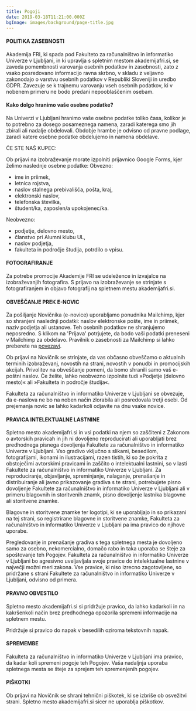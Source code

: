 ```yaml
---
title: Pogoji
date: 2019-03-18T11:21:00.000Z
bgImage: images/background/page-title.jpg
---
```

#### **POLITIKA ZASEBNOSTI**

Akademija FRI, ki spada pod Fakulteto za računalništvo in informatiko Univerze v Ljubljani, in ki upravlja s spletnim mestom akademijafri.si, se zaveda pomembnosti varovanja osebnih podatkov in zasebnosti, zato z vsako posredovano informacijo ravna skrbno, v skladu z veljavno zakonodajo o varstvu osebnih podatkov v Republiki Sloveniji in uredbo GDPR. Zavezuje se k trajnemu varovanju vseh osebnih podatkov, ki v nobenem primeru ne bodo predani nepooblaščenim osebam. 

#### Kako dolgo hranimo vaše osebne podatke?

Na Univerzi v Ljubljani hranimo vaše osebne podatke toliko časa, kolikor je to potrebno za dosego posameznega namena, zaradi katerega smo jih zbirali ali nadalje obdelovali. Obdobje hrambe je odvisno od pravne podlage, zaradi katere osebne podatke obdelujemo in namena obdelave. 

ČE STE NAŠ KUPEC:

Ob prijavi na izobraževanje morate izpolniti prijavnico Google Forms, kjer želimo naslednje osebne podatke:
Obvezno:

* ime in priimek,
* letnica rojstva,
* naslov stalnega prebivališča, pošta, kraj,
* elektronski naslov,
* telefonska številka,
* študent/ka, zaposlen/a upokojenec/ka.

Neobvezno:

* podjetje, delovno mesto,
* članstvo pri Alumni klubu UL,
* naslov podjetja,
* fakulteta in področje študija, potrdilo o vpisu.

#### **FOTOGRAFIRANJE**

Za potrebe promocije Akademije FRI se udeležence in izvajalce na izobraževanjih fotografira. S prijavo na izobraževanje se strinjate s fotografiranjem in objavo fotografij na spletnem mestu akademijafri.si.

#### **OBVEŠČANJE PREK E-NOVIC**

Za pošiljanje Novičnika (e-novice) uporabljamo ponudnika Mailchimp, kjer so shranjeni naslednji podatki: naslov elektronske pošte, ime in priimek, naziv podjetja ali ustanove. Teh osebnih podatkov ne shranjujemo neposredno. S klikom na 'Prijava' potrjujete, da bodo vaši podatki preneseni v Mailchimp za obdelavo. Pravilnik o zasebnosti za Mailchimp si lahko preberete na [povezavi](https://mailchimp.com/legal/).

Ob prijavi na Novičnik se strinjate, da vas občasno obveščamo o aktualnih terminih izobraževanj, novostih na strani, novostih v ponudbi in promocijskih akcijah. Privolitev na obveščanje pomeni, da bomo shranili samo vaš e-poštni naslov. Če želite, lahko neobvezno izpolnite tudi »Podjetje (delovno mesto)« ali »Fakulteta in področje študija«. 

Fakulteta za računalništvo in informatiko Univerze v Ljubljani se obvezuje, da e-naslova ne bo na noben način zlorabila ali posredovala tretji osebi. Od prejemanja novic se lahko kadarkoli odjavite na dnu vsake novice.

#### **PRAVICA INTELEKTUALNE LASTNINE**

Spletno mesto akademijafri.si in vsi podatki na njem so zaščiteni z Zakonom o avtorskih pravicah in jih ni dovoljeno reproducirati ali uporabljati brez predhodnega pisnega dovoljenja Fakultete za računalništvo in informatiko Univerze v Ljubljani. Vso gradivo vključno s slikami, besedilom, fotografijami, ikonami in ilustracijami, razen tistih, ki so že pokrita z obstoječimi avtorskimi pravicami in zaščito o intelektualni lastnini, so v lasti Fakultete za računalništvo in informatiko Univerze v Ljubljani. Za reproduciranje, objavljanje, spreminjanje, nalaganje, prenašanje in distribuiranje ali javno prikazovanje gradiva s te strani, potrebujete pisno dovoljenje Fakultete za računalništvo in informatiko Univerze v Ljubljani ali v primeru blagovnih in storitvenih znamk, pisno dovoljenje lastnika blagovne ali storitvene znamke.

Blagovne in storitvene znamke ter logotipi, ki se uporabljajo in so prikazani na tej strani, so registrirane blagovne in storitvene znamke, Fakulteta za računalništvo in informatiko Univerze v Ljubljani pa ima pravico do njihove uporabe.

Pregledovanje in prenašanje gradiva s tega spletnega mesta je dovoljeno samo za osebno, nekomercialno, domačo rabo in taka uporaba se šteje za spoštovanje teh Pogojev. Fakulteta za računalništvo in informatiko Univerze v Ljubljani bo agresivno uveljavljala svoje pravice do intelektualne lastnine v največji možni meri zakona. Vse pravice, ki niso izrecno zagotovljene, so pridržane s strani Fakultete za računalništvo in informatiko Univerze v Ljubljani, odvisno od primera. 

#### **PRAVNO OBVESTILO**

Spletno mesto akademijafri.si si pridržuje pravico, da lahko kadarkoli in na kakršenkoli način brez predhodnega opozorila spremeni informacije na spletnem mestu. 

Pridržuje si pravico do napak v besedilih oziroma tekstovnih napak. 

#### **SPREMEMBE**

Fakulteta za računalništvo in informatiko Univerze v Ljubljani ima pravico, da kadar koli spremeni pogoje teh Pogojev. Vaša nadaljnja uporaba spletnega mesta se šteje za sprejem teh spremenjenih pogojev.

#### **PIŠKOTKI**

Ob prijavi na Novičnik se shrani tehnični piškotek, ki se izbriše ob osvežitvi strani. Spletno mesto akademijafri.si sicer ne uporablja piškotkov.
